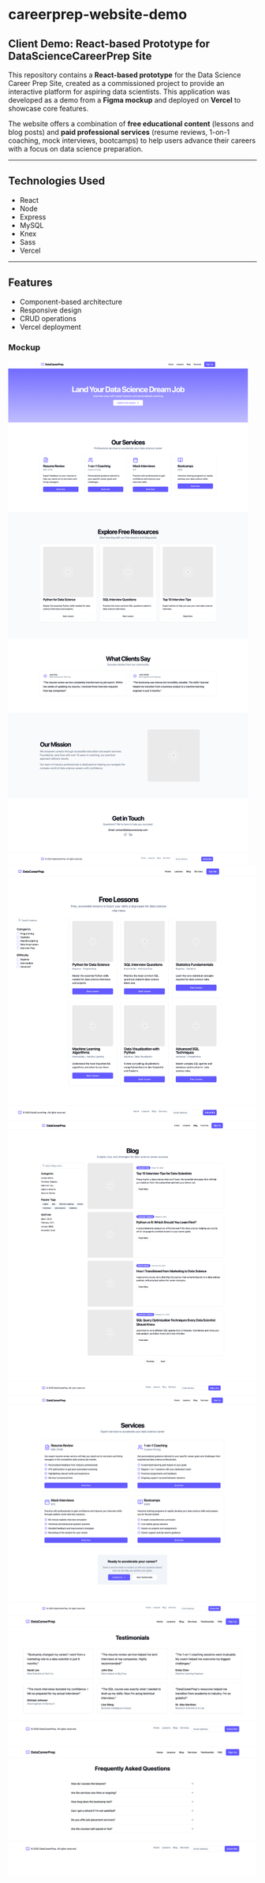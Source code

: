 # careerprep-website-demo

## Client Demo:  React-based Prototype for DataScienceCareerPrep Site 

This repository contains a **React-based prototype** for the Data Science Career Prep Site, created as a commissioned project to provide an interactive platform for aspiring data scientists. This application was developed as a demo from a **Figma mockup** and deployed on **Vercel** to showcase core features.

The website offers a combination of **free educational content** (lessons and blog posts) and **paid professional services** (resume reviews, 1-on-1 coaching, mock interviews, bootcamps) to help users advance their careers with a focus on data science preparation.

---

## Technologies Used
- React
- Node
- Express
- MySQL
- Knex
- Sass
- Vercel

---

## Features
- Component-based architecture
- Responsive design
- CRUD operations
- Vercel deployment

### Mockup

![Home Page](./assets/images/homepage.png)
![Lessons Page](./assets/images/lessonspage.png)
![Blog Page](./assets/images/blogpage.png)
![Services Page](./assets/images/servicespage.png)
![Testimonials Page](./assets/images/testimonialspage.png)
![FAQ Page](./assets/images/FAQpage.png)